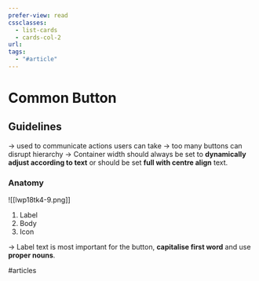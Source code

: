 ```yaml
---
prefer-view: read
cssclasses:
  - list-cards
  - cards-col-2
url: 
tags:
  - "#article"
---
```

# Common Button
## Guidelines
-> used to communicate actions users can take
-> too many buttons can disrupt hierarchy
-> Container width should always be set to **dynamically adjust according to text** or should be set **full with centre align** text.
### Anatomy
![[lwp18tk4-9.png]]

1. Label
2. Body
3. Icon

-> Label text is most important for the button, **capitalise first word** and use **proper nouns**.

#articles 
